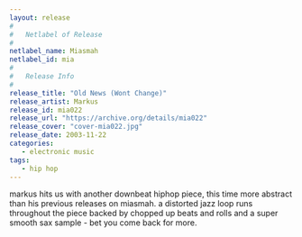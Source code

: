 ```yaml
---
layout: release
#
#   Netlabel of Release
#
netlabel_name: Miasmah
netlabel_id: mia
#
#   Release Info
#
release_title: "Old News (Wont Change)"
release_artist: Markus
release_id: mia022
release_url: "https://archive.org/details/mia022"
release_cover: "cover-mia022.jpg"
release_date: 2003-11-22
categories:
   - electronic music
tags:
   - hip hop
---
```

markus hits us with another downbeat hiphop piece, this time more abstract than his previous releases on miasmah. a distorted jazz loop runs throughout the piece backed by chopped up beats and rolls and a super smooth sax sample - bet you come back for more.